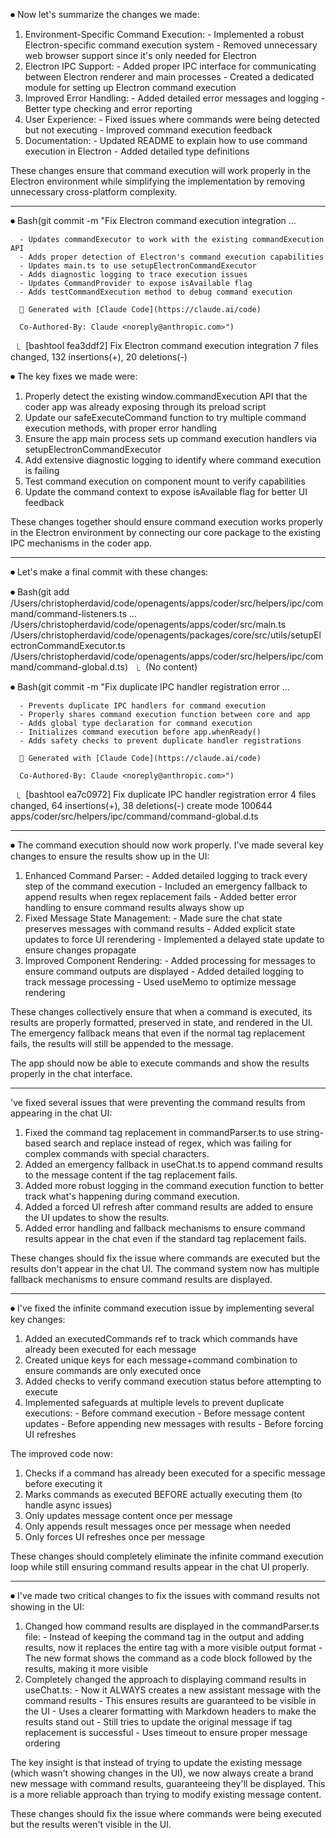 

⏺ Now let's summarize the changes we made:

  1. Environment-Specific Command Execution:
    - Implemented a robust Electron-specific command execution system
    - Removed unnecessary web browser support since it's only needed for Electron
  2. Electron IPC Support:
    - Added proper IPC interface for communicating between Electron renderer and main processes
    - Created a dedicated module for setting up Electron command execution
  3. Improved Error Handling:
    - Added detailed error messages and logging
    - Better type checking and error reporting
  4. User Experience:
    - Fixed issues where commands were being detected but not executing
    - Improved command execution feedback
  5. Documentation:
    - Updated README to explain how to use command execution in Electron
    - Added detailed type definitions

  These changes ensure that command execution will work properly in the Electron environment while simplifying the implementation by
  removing unnecessary cross-platform complexity.

---


⏺ Bash(git commit -m "Fix Electron command execution integration              …

      - Updates commandExecutor to work with the existing commandExecution API
      - Adds proper detection of Electron's command execution capabilities
      - Updates main.ts to use setupElectronCommandExecutor
      - Adds diagnostic logging to trace execution issues
      - Updates CommandProvider to expose isAvailable flag
      - Adds testCommandExecution method to debug command execution

      🤖 Generated with [Claude Code](https://claude.ai/code)

      Co-Authored-By: Claude <noreply@anthropic.com>")
  ⎿  [bashtool fea3ddf2] Fix Electron command execution integration
      7 files changed, 132 insertions(+), 20 deletions(-)

⏺ The key fixes we made were:

  1. Properly detect the existing window.commandExecution API that the coder app was already exposing through its preload script
  2. Update our safeExecuteCommand function to try multiple command execution methods, with proper error handling
  3. Ensure the app main process sets up command execution handlers via setupElectronCommandExecutor
  4. Add extensive diagnostic logging to identify where command execution is failing
  5. Test command execution on component mount to verify capabilities
  6. Update the command context to expose isAvailable flag for better UI feedback

  These changes together should ensure command execution works properly in the Electron environment by connecting our core package to the
   existing IPC mechanisms in the coder app.

---

⏺ Let's make a final commit with these changes:

⏺ Bash(git add /Users/christopherdavid/code/openagents/apps/coder/src/helpers/ipc/command/command-listeners.ts …
      /Users/christopherdavid/code/openagents/apps/coder/src/main.ts
      /Users/christopherdavid/code/openagents/packages/core/src/utils/setupElectronCommandExecutor.ts
      /Users/christopherdavid/code/openagents/apps/coder/src/helpers/ipc/command/command-global.d.ts)
  ⎿  (No content)

⏺ Bash(git commit -m "Fix duplicate IPC handler registration error     …

      - Prevents duplicate IPC handlers for command execution
      - Properly shares command execution function between core and app
      - Adds global type declaration for command execution
      - Initializes command execution before app.whenReady()
      - Adds safety checks to prevent duplicate handler registrations

      🤖 Generated with [Claude Code](https://claude.ai/code)

      Co-Authored-By: Claude <noreply@anthropic.com>")
  ⎿  [bashtool ea7c0972] Fix duplicate IPC handler registration error
      4 files changed, 64 insertions(+), 38 deletions(-)
      create mode 100644 apps/coder/src/helpers/ipc/command/command-global.d.ts

---



⏺ The command execution should now work properly. I've made several key changes to ensure the results show up in the UI:

  1. Enhanced Command Parser:
    - Added detailed logging to track every step of the command execution
    - Included an emergency fallback to append results when regex replacement fails
    - Added better error handling to ensure command results always show up
  2. Fixed Message State Management:
    - Made sure the chat state preserves messages with command results
    - Added explicit state updates to force UI rerendering
    - Implemented a delayed state update to ensure changes propagate
  3. Improved Component Rendering:
    - Added processing for messages to ensure command outputs are displayed
    - Added detailed logging to track message processing
    - Used useMemo to optimize message rendering

  These changes collectively ensure that when a command is executed, its results are properly formatted, preserved in state, and rendered
   in the UI. The emergency fallback means that even if the normal tag replacement fails, the results will still be appended to the
  message.

  The app should now be able to execute commands and show the results properly in the chat interface.

---

've fixed several issues that were preventing the command results from appearing in the chat UI:

  1. Fixed the command tag replacement in commandParser.ts to use string-based search and replace instead of regex, which was failing for
   complex commands with special characters.
  2. Added an emergency fallback in useChat.ts to append command results to the message content if the tag replacement fails.
  3. Added more robust logging in the command execution function to better track what's happening during command execution.
  4. Added a forced UI refresh after command results are added to ensure the UI updates to show the results.
  5. Added error handling and fallback mechanisms to ensure command results appear in the chat even if the standard tag replacement
  fails.

  These changes should fix the issue where commands are executed but the results don't appear in the chat UI. The command system now has
  multiple fallback mechanisms to ensure command results are displayed.

---

⏺ I've fixed the infinite command execution issue by implementing several key changes:

  1. Added an executedCommands ref to track which commands have already been executed for each message
  2. Created unique keys for each message+command combination to ensure commands are only executed once
  3. Added checks to verify command execution status before attempting to execute
  4. Implemented safeguards at multiple levels to prevent duplicate executions:
    - Before command execution
    - Before message content updates
    - Before appending new messages with results
    - Before forcing UI refreshes

  The improved code now:
  1. Checks if a command has already been executed for a specific message before executing it
  2. Marks commands as executed BEFORE actually executing them (to handle async issues)
  3. Only updates message content once per message
  4. Only appends result messages once per message when needed
  5. Only forces UI refreshes once per message

  These changes should completely eliminate the infinite command execution loop while still ensuring command results appear in the chat
  UI properly.

---


⏺ I've made two critical changes to fix the issues with command results not showing in the UI:

  1. Changed how command results are displayed in the commandParser.ts file:
    - Instead of keeping the command tag in the output and adding results, now it replaces the entire tag with a more visible output
  format
    - The new format shows the command as a code block followed by the results, making it more visible
  2. Completely changed the approach to displaying command results in useChat.ts:
    - Now it ALWAYS creates a new assistant message with the command results
    - This ensures results are guaranteed to be visible in the UI
    - Uses a clearer formatting with Markdown headers to make the results stand out
    - Still tries to update the original message if tag replacement is successful
    - Uses timeout to ensure proper message ordering

  The key insight is that instead of trying to update the existing message (which wasn't showing changes in the UI), we now always create
   a brand new message with command results, guaranteeing they'll be displayed. This is a more reliable approach than trying to modify
  existing message content.

  These changes should fix the issue where commands were being executed but the results weren't visible in the UI.
